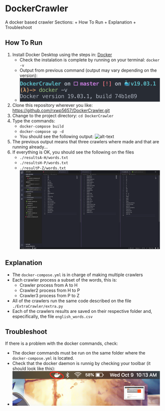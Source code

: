 # DockerCrawler
A docker based crawler
Sections:
    + How To Run
    + Explanation
    + Troubleshoot

## How To Run
1. Install Docker Desktop using the steps in: [Docker](https://docs.docker.com/docker-for-mac/install/)
    - Check the instalation is complete by running on your terminal: `docker -v`
    - Output from previous command (output may vary depending on the version):
    - ![alt-text](pictures/docker-version.png)
2. Clone this repository wherever you like: https://github.com/rxwp5657/DockerCrawler.git
3. Change to the project directory: `cd DockerCrawler`
4. Type the commands:
    - `docker-compose build`
    - `docker-compose up -d`
    - You should see the following output: ![alt-text](pictures/docker-start)
5. The previous output means that three crawlers where made and that are running already...
6. If everything is OK, you should see the following on the files
    + `./resultsA-H/words.txt`
    + `./resultsH-P/words.txt`
    + `./resultP-Z/words.txt`
![alt-text](pictures/desired.png)

## Explanation
+ The `docker-compose.yml` is in charge of making multiple crawlers
+ Each crawler process a subset of the words, this is:
    - Crawler  process from A to H 
    - Crawler2 process from H to P 
    - Crawler3 process from P to Z
+ All of the crawlers run the same code described on the file `./ExtraCrawler/extra.py`
+ Each of the crawlers results are saved on their respective folder and, especifically, the file `english_words.csv`

## Troubleshoot
If there is a problem with the docker commands, check:
+ The docker commands must be run on the same folder where the `docker-compose.yml` is located.
+ Check that the docker daemon is runnig by checking your toolbar (it should look like this):
+ ![alt-text](pictures/docker-daemon.png)
